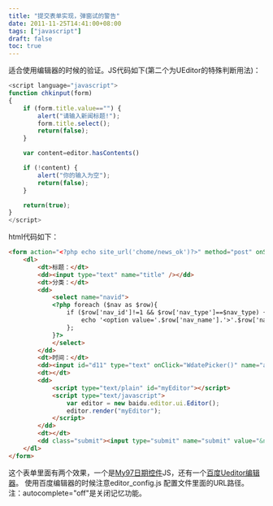 ```yaml
---
title: "提交表单实现，弹窗试的警告"
date: 2011-11-25T14:41:00+08:00
tags: ["javascript"] 
draft: false
toc: true
---
```


适合使用编辑器的时候的验证。JS代码如下(第二个为UEditor的特殊判断用法)：


```javascript
<script language="javascript">
function chkinput(form)
{
    if (form.title.value=="") {
        alert("请输入新闻标题!");
        form.title.select();
        return(false);
    }

    var content=editor.hasContents()

    if (!content) {
        alert("你的输入为空");
        return(false);
    }

    return(true);
}
</script>
```


html代码如下：


```html
<form action="<?php echo site_url('chome/news_ok')?>" method="post" onSubmit="return chkinput(this)">
    <dl>
        <dt>标题：</dt>
        <dd><input type="text" name="title" /></dd>
        <dt>分类：</dt>
        <dd>
            <select name="navid">
            <?php foreach ($nav as $row){
                if ($row['nav_id']!=1 && $row['nav_type']==$nav_type) {
                    echo '<option value='.$row['nav_name'].'>'.$row['nav_name'].'</option>';
                };
            }?>
            </select>
        </dd>
        <dt>时间：</dt>
        <dd><input id="d11" type="text" onClick="WdatePicker()" name="addtime" value="<?php echo date("Y-m-d");?>" autocomplete="off"/></dd>
        <dt></dt>
        <dd>
            <script type="text/plain" id="myEditor"></script>
            <script type="text/javascript">
                var editor = new baidu.editor.ui.Editor();
                editor.render("myEditor");
            </script>
        </dd>
        <dt></dt>
        <dd class="submit"><input type="submit" name="submit" value="&nbsp;" /></dd>
    </dl>
</form>
```


这个表单里面有两个效果，一个是[My97日期控件](http://www.my97.net/dp/demo/index.htm)JS，还有一个[百度Ueditor编辑器](http://ueditor.baidu.com/teach.html)。 使用百度编辑器的时候注意editor_config.js 配置文件里面的URL路径。 注：autocomplete="off"是关闭记忆功能。